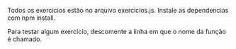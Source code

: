 Todos os exercicios estão no arquivo exercicios.js.
Instale as dependencias com npm install.

Para testar algum exercicio, descomente a linha em que o nome da função é chamado.
